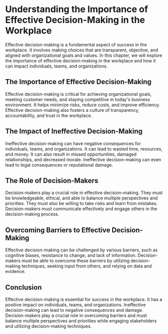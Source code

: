 Understanding the Importance of Effective Decision-Making in the Workplace
===================================================================================================

Effective decision-making is a fundamental aspect of success in the workplace. It involves making choices that are transparent, objective, and aligned with organizational goals and values. In this chapter, we will explore the importance of effective decision-making in the workplace and how it can impact individuals, teams, and organizations.

The Importance of Effective Decision-Making
-------------------------------------------

Effective decision-making is critical for achieving organizational goals, meeting customer needs, and staying competitive in today's business environment. It helps minimize risks, reduce costs, and improve efficiency. Effective decision-making also fosters a culture of transparency, accountability, and trust in the workplace.

The Impact of Ineffective Decision-Making
-----------------------------------------

Ineffective decision-making can have negative consequences for individuals, teams, and organizations. It can lead to wasted time, resources, and money. It can also result in missed opportunities, damaged relationships, and decreased morale. Ineffective decision-making can even lead to legal consequences or reputational damage.

The Role of Decision-Makers
---------------------------

Decision-makers play a crucial role in effective decision-making. They must be knowledgeable, ethical, and able to balance multiple perspectives and priorities. They must also be willing to take risks and learn from mistakes. Decision-makers must communicate effectively and engage others in the decision-making process.

Overcoming Barriers to Effective Decision-Making
------------------------------------------------

Effective decision-making can be challenged by various barriers, such as cognitive biases, resistance to change, and lack of information. Decision-makers must be able to overcome these barriers by utilizing decision-making techniques, seeking input from others, and relying on data and evidence.

Conclusion
----------

Effective decision-making is essential for success in the workplace. It has a positive impact on individuals, teams, and organizations. Ineffective decision-making can lead to negative consequences and damage. Decision-makers play a crucial role in overcoming barriers and must balance multiple perspectives and priorities while engaging stakeholders and utilizing decision-making techniques.
